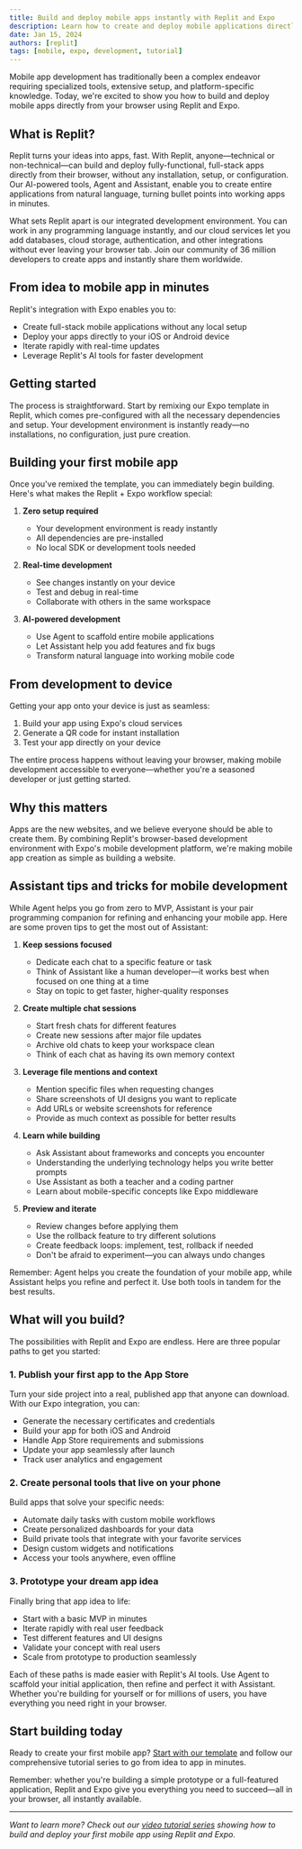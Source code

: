 ```yaml
---
title: Build and deploy mobile apps instantly with Replit and Expo
description: Learn how to create and deploy mobile applications directly from your browser using Replit and Expo—no setup required.
date: Jan 15, 2024
authors: [replit]
tags: [mobile, expo, development, tutorial]
---
```


Mobile app development has traditionally been a complex endeavor requiring specialized tools, extensive setup, and platform-specific knowledge. Today, we're excited to show you how to build and deploy mobile apps directly from your browser using Replit and Expo.

## What is Replit?

Replit turns your ideas into apps, fast. With Replit, anyone—technical or non-technical—can build and deploy fully-functional, full-stack apps directly from their browser, without any installation, setup, or configuration. Our AI-powered tools, Agent and Assistant, enable you to create entire applications from natural language, turning bullet points into working apps in minutes.

What sets Replit apart is our integrated development environment. You can work in any programming language instantly, and our cloud services let you add databases, cloud storage, authentication, and other integrations without ever leaving your browser tab. Join our community of 36 million developers to create apps and instantly share them worldwide.

## From idea to mobile app in minutes

Replit's integration with Expo enables you to:
- Create full-stack mobile applications without any local setup
- Deploy your apps directly to your iOS or Android device
- Iterate rapidly with real-time updates
- Leverage Replit's AI tools for faster development

## Getting started

The process is straightforward. Start by remixing our Expo template in Replit, which comes pre-configured with all the necessary dependencies and setup. Your development environment is instantly ready—no installations, no configuration, just pure creation.

## Building your first mobile app

Once you've remixed the template, you can immediately begin building. Here's what makes the Replit + Expo workflow special:

1. **Zero setup required**
   - Your development environment is ready instantly
   - All dependencies are pre-installed
   - No local SDK or development tools needed

2. **Real-time development**
   - See changes instantly on your device
   - Test and debug in real-time
   - Collaborate with others in the same workspace

3. **AI-powered development**
   - Use Agent to scaffold entire mobile applications
   - Let Assistant help you add features and fix bugs
   - Transform natural language into working mobile code

## From development to device

Getting your app onto your device is just as seamless:

1. Build your app using Expo's cloud services
2. Generate a QR code for instant installation
3. Test your app directly on your device

The entire process happens without leaving your browser, making mobile development accessible to everyone—whether you're a seasoned developer or just getting started.

## Why this matters

Apps are the new websites, and we believe everyone should be able to create them. By combining Replit's browser-based development environment with Expo's mobile development platform, we're making mobile app creation as simple as building a website.

## Assistant tips and tricks for mobile development

While Agent helps you go from zero to MVP, Assistant is your pair programming companion for refining and enhancing your mobile app. Here are some proven tips to get the most out of Assistant:

1. **Keep sessions focused**
   - Dedicate each chat to a specific feature or task
   - Think of Assistant like a human developer—it works best when focused on one thing at a time
   - Stay on topic to get faster, higher-quality responses

2. **Create multiple chat sessions**
   - Start fresh chats for different features
   - Create new sessions after major file updates
   - Archive old chats to keep your workspace clean
   - Think of each chat as having its own memory context

3. **Leverage file mentions and context**
   - Mention specific files when requesting changes
   - Share screenshots of UI designs you want to replicate
   - Add URLs or website screenshots for reference
   - Provide as much context as possible for better results

4. **Learn while building**
   - Ask Assistant about frameworks and concepts you encounter
   - Understanding the underlying technology helps you write better prompts
   - Use Assistant as both a teacher and a coding partner
   - Learn about mobile-specific concepts like Expo middleware

5. **Preview and iterate**
   - Review changes before applying them
   - Use the rollback feature to try different solutions
   - Create feedback loops: implement, test, rollback if needed
   - Don't be afraid to experiment—you can always undo changes

Remember: Agent helps you create the foundation of your mobile app, while Assistant helps you refine and perfect it. Use both tools in tandem for the best results.

## What will you build?

The possibilities with Replit and Expo are endless. Here are three popular paths to get you started:

### 1. Publish your first app to the App Store
Turn your side project into a real, published app that anyone can download. With our Expo integration, you can:
- Generate the necessary certificates and credentials
- Build your app for both iOS and Android
- Handle App Store requirements and submissions
- Update your app seamlessly after launch
- Track user analytics and engagement

### 2. Create personal tools that live on your phone
Build apps that solve your specific needs:
- Automate daily tasks with custom mobile workflows
- Create personalized dashboards for your data
- Build private tools that integrate with your favorite services
- Design custom widgets and notifications
- Access your tools anywhere, even offline

### 3. Prototype your dream app idea
Finally bring that app idea to life:
- Start with a basic MVP in minutes
- Iterate rapidly with real user feedback
- Test different features and UI designs
- Validate your concept with real users
- Scale from prototype to production seamlessly

Each of these paths is made easier with Replit's AI tools. Use Agent to scaffold your initial application, then refine and perfect it with Assistant. Whether you're building for yourself or for millions of users, you have everything you need right in your browser.

## Start building today

Ready to create your first mobile app? [Start with our template](link-to-template) and follow our comprehensive tutorial series to go from idea to app in minutes.

Remember: whether you're building a simple prototype or a full-featured application, Replit and Expo give you everything you need to succeed—all in your browser, all instantly available.

---

*Want to learn more? Check out our [video tutorial series](link-to-video) showing how to build and deploy your first mobile app using Replit and Expo.* 